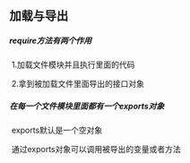 ## 加载与导出

##### require方法有两个作用

​		1.加载文件模块并且执行里面的代码

​		2.拿到被加载文件里面导出的接口对象

##### 在每一个文件模块里面都有一个exports对象

​	exports默认是一个空对象

​	通过exports对象可以调用被导出的变量或者方法